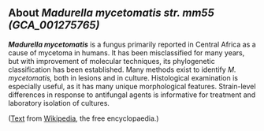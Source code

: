 About *Madurella mycetomatis str. mm55 (GCA\_001275765)* 
--------------------------------------------------------



***Madurella mycetomatis*** is a fungus primarily reported in Central
Africa as a cause of mycetoma in humans. It has been misclassified for
many years, but with improvement of molecular techniques, its
phylogenetic classification has been established. Many methods exist to
identify *M. mycetomatis,* both in lesions and in culture. Histological
examination is especially useful, as it has many unique morphological
features. Strain-level differences in response to antifungal agents is
informative for treatment and laboratory isolation of cultures.

([Text](http://en.wikipedia.org/wiki/Madurella_mycetomatis) from
[Wikipedia](http://en.wikipedia.org/), the free encyclopaedia.)
